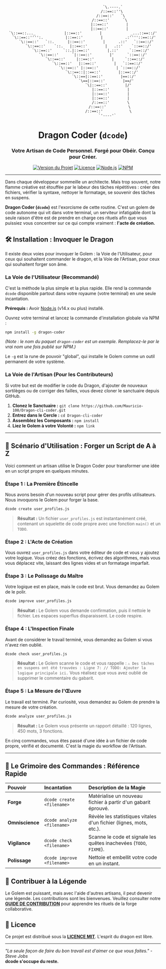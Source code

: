 <div align="center">

```
                           `\.----.`
                          /::==::''\
                         /::==::'   `\
                        /::==::'      `\
                        |::==::'        |
                        |::==::'        |
`\::==::..._             |::==::'        |             _...::==::/'
 `\::==::'''':.          |::==::'        |          .:''''::==::/'
   `\::==::'   `::.      |::==::'        |      .::'   `::==::/'
     `\::==::'    `::.   |::==::'        |   .::'    `::==::/'
       `\::==::'     `::.|::==::'        |.::'     `::==::/'
         `\::==::'      `|::==::'        |'      `::==::/'
           `\::==::'     |::==::'        |     `::==::/'
             `\::==::'   |::==::'        |   `::==::/'
               `\::==::' |::==::'        | `::==::/'
                 `\::==::|::==::'        |::==::/'
                   `\::==|::==::'        |==::/'
                     `\==|::==::'        |==/'
                       `\|::==::'        |/'
                         |::==::'        |
                         |::==::'        |
                         |::==::'        |
                         /::==::'        \
                        /::==::'          \
                       /::==::'            \
                      `'----'`

```

# Dragon Coder (`dcode`)

### Votre Artisan de Code Personnel. Forgé pour Obéir. Conçu pour Créer.

</div>

<div align="center">

[![Version du Projet](https://img.shields.io/badge/version-2.1.0-blue.svg?style=for-the-badge)](https://github.com/Mauricio-100/Dragon-cli-coder)
[![Licence](https://img.shields.io/badge/License-MIT-yellow.svg?style=for-the-badge)](https://opensource.org/licenses/MIT)
[![Node.js](https://img.shields.io/badge/Node.js-%3E%3D14.x-brightgreen.svg?style=for-the-badge)](https://nodejs.org/)
[![NPM](https://img.shields.io/npm/v/dragon-coder.svg?style=for-the-badge)](https://www.npmjs.com/package/dragon-coder)

</div>

---

Dans chaque développeur sommeille un architecte. Mais trop souvent, notre flamme créative est étouffée par le labeur des tâches répétitives : créer des fichiers, vérifier la syntaxe, nettoyer le formatage, se souvenir des tâches en suspens.

**Dragon Coder (`dcode`)** est l'exorcisme de cette routine. C'est un golem de code autonome qui vit dans votre terminal, un serviteur infatigable dont la seule raison d'être est de prendre en charge ces rituels afin que vous puissiez vous concentrer sur ce qui compte vraiment : **l'acte de création.**

## 🛠️ Installation : Invoquer le Dragon

Il existe deux voies pour invoquer le Golem : la Voie de l'Utilisateur, pour ceux qui souhaitent commander le dragon, et la Voie de l'Artisan, pour ceux qui souhaitent forger son âme.

### La Voie de l'Utilisateur (Recommandé)

C'est la méthode la plus simple et la plus rapide. Elle rend la commande `dcode` disponible partout dans votre royaume (votre terminal) en une seule incantation.

**Prérequis :** Avoir [Node.js](https://nodejs.org/) (v14.x ou plus) installé.

Ouvrez votre terminal et lancez la commande d'installation globale via NPM :
```bash
npm install -g dragon-coder
```
*(Note : le nom du paquet `dragon-coder` est un exemple. Remplacez-le par le vrai nom une fois publié sur NPM.)*

Le `-g` est la rune de pouvoir "global", qui installe le Golem comme un outil permanent de votre système.

### La Voie de l'Artisan (Pour les Contributeurs)

Si votre but est de modifier le code du Dragon, d'ajouter de nouveaux sortilèges ou de corriger des failles, vous devez cloner le sanctuaire depuis GitHub.

1.  **Clonez le Sanctuaire :** `git clone https://github.com/Mauricio-100/Dragon-cli-coder.git`
2.  **Entrez dans le Cercle :** `cd Dragon-cli-coder`
3.  **Assemblez les Composants :** `npm install`
4.  **Liez le Golem à votre Volonté :** `npm link`

---

## 📜 Scénario d'Utilisation : Forger un Script de A à Z

Voici comment un artisan utilise le Dragon Coder pour transformer une idée en un script propre en quelques minutes.

### Étape 1 : La Première Étincelle
Nous avons besoin d'un nouveau script pour gérer des profils utilisateurs. Nous invoquons le Golem pour forger la base.

```bash
dcode create user_profiles.js
```
> **Résultat :** Un fichier `user_profiles.js` est instantanément créé, contenant un squelette de code propre avec une fonction `main()` et un `TODO`.

### Étape 2 : L'Acte de Création
Vous ouvrez `user_profiles.js` dans votre éditeur de code et vous y ajoutez votre logique. Vous créez des fonctions, écrivez des algorithmes, mais vous vous déplacez vite, laissant des lignes vides et un formatage imparfait.

### Étape 3 : Le Polissage du Maître
Votre logique est en place, mais le code est brut. Vous demandez au Golem de le polir.

```bash
dcode improve user_profiles.js
```
> **Résultat :** Le Golem vous demande confirmation, puis il nettoie le fichier. Les espaces superflus disparaissent. Le code respire.

### Étape 4 : L'Inspection Finale
Avant de considérer le travail terminé, vous demandez au Golem si vous n'avez rien oublié.

```bash
dcode check user_profiles.js
```
> **Résultat :** Le Golem scanne le code et vous rappelle : `⚠ Des tâches en suspens ont été trouvées : Ligne 7: // TODO: Ajouter la logique principale ici.` Vous réalisez que vous avez oublié de supprimer le commentaire du gabarit.

### Étape 5 : La Mesure de l'Œuvre
Le travail est terminé. Par curiosité, vous demandez au Golem de prendre la mesure de votre création.

```bash
dcode analyze user_profiles.js
```
> **Résultat :** Le Golem vous présente un rapport détaillé : 120 lignes, 450 mots, 3 fonctions.

En cinq commandes, vous êtes passé d'une idée à un fichier de code propre, vérifié et documenté. C'est la magie du workflow de l'Artisan.

---

## 📖 Le Grimoire des Commandes : Référence Rapide

| Pouvoir | Incantation | Description de la Magie |
| :--- | :--- | :--- |
| **Forge** | `dcode create <filename>` | Matérialise un nouveau fichier à partir d'un gabarit éprouvé. |
| **Omniscience** | `dcode analyze <filename>` | Révèle les statistiques vitales d'un fichier (lignes, mots, etc.). |
| **Vigilance** | `dcode check <filename>` | Scanne le code et signale les quêtes inachevées (`TODO`, `FIXME`). |
| **Polissage** | `dcode improve <filename>` | Nettoie et embellit votre code en un instant. |

## 🤝 Contribuer à la Légende

Le Golem est puissant, mais avec l'aide d'autres artisans, il peut devenir une légende. Les contributions sont les bienvenues. Veuillez consulter notre **[GUIDE DE CONTRIBUTION](CONTRIBUTING.md)** pour apprendre les rituels de la forge collaborative.

## 📜 Licence

Ce projet est distribué sous la **[LICENCE MIT](LICENSE)**. L'esprit du dragon est libre.

---
<div align-center">
  <i>"La seule façon de faire du bon travail est d'aimer ce que vous faites." - Steve Jobs</i><br>
  <b>dcode s'occupe du reste.</b>
</div>
